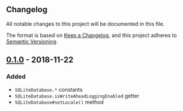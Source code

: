 Changelog
---------

All notable changes to this project will be documented in this file.

The format is based on [Keep a Changelog](https://keepachangelog.com/en/1.0.0/),
and this project adheres to [Semantic Versioning](https://semver.org/spec/v2.0.0.html).

## [0.1.0] - 2018-11-22
### Added
- `SQLiteDatabase.*` constants
- `SQLiteDatabase.isWriteAheadLoggingEnabled` getter
- `SQLiteDatabase#setLocale()` method

[0.1.0]:  https://github.com/drydart/flutter_sqlcipher/compare/0.0.6...0.1.0
